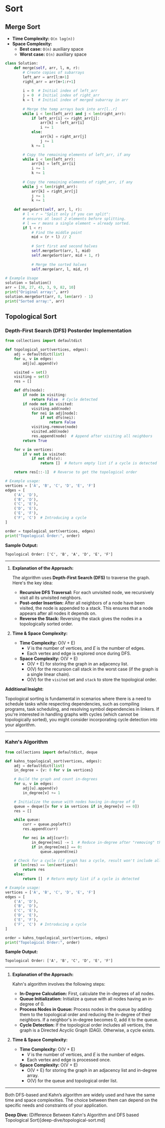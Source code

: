 # Sort

## Merge Sort

- **Time Complexity:** `O(n log(n))`
- **Space Complexity:**
  - **Best case:** `O(n)` auxiliary space
  - **Worst case:** `O(n)` auxiliary space


```python
class Solution:
    def merge(self, arr, l, m, r):
        # Create copies of subarrays
        left_arr = arr[l:m+1]
        right_arr = arr[m+1:r+1]
        
        i = 0  # Initial index of left_arr
        j = 0  # Initial index of right_arr
        k = l  # Initial index of merged subarray in arr
        
        # Merge the temp arrays back into arr[l..r]
        while i < len(left_arr) and j < len(right_arr):
            if left_arr[i] <= right_arr[j]:
                arr[k] = left_arr[i]
                i += 1
            else:
                arr[k] = right_arr[j]
                j += 1
            k += 1

        # Copy the remaining elements of left_arr, if any
        while i < len(left_arr):
            arr[k] = left_arr[i]
            i += 1
            k += 1
        
        # Copy the remaining elements of right_arr, if any
        while j < len(right_arr):
            arr[k] = right_arr[j]
            j += 1
            k += 1
                    
    def mergeSort(self, arr, l, r):
        # l < r → "Split only if you can split":
        # ensures at least 2 elements before splitting.
        # l == r means a single element → already sorted.
        if l < r:
            # Find the middle point
            mid = (r + l) // 2
            
            # Sort first and second halves
            self.mergeSort(arr, l, mid)
            self.mergeSort(arr, mid + 1, r)
            
            # Merge the sorted halves
            self.merge(arr, l, mid, r)
            
# Example Usage
solution = Solution()
arr = [38, 27, 43, 3, 9, 82, 10]
print("Original array:", arr)
solution.mergeSort(arr, 0, len(arr) - 1)
print("Sorted array:", arr)
```

## Topological Sort

### Depth-First Search (DFS) Postorder Implementation

```python
from collections import defaultdict

def topological_sort(vertices, edges):
    adj = defaultdict(list)
    for u, v in edges:
        adj[u].append(v)

    visited = set()
    visiting = set()
    res = []

    def dfs(node):
        if node in visiting:
            return False  # Cycle detected
        if node not in visited:
            visiting.add(node)
            for nei in adj[node]:
                if not dfs(nei):
                    return False
            visiting.remove(node)
            visited.add(node)
            res.append(node)  # Append after visiting all neighbors
        return True

    for v in vertices:
        if v not in visited:
            if not dfs(v):
                return []  # Return empty list if a cycle is detected

    return res[::-1]  # Reverse to get the topological order

# Example usage:
vertices = ['A', 'B', 'C', 'D', 'E', 'F']
edges = [
    ('A', 'D'),
    ('B', 'D'),
    ('C', 'E'),
    ('D', 'E'),
    ('E', 'F'),
    ('F', 'C')  # Introducing a cycle
]

order = topological_sort(vertices, edges)
print("Topological Order:", order)
```

**Sample Output:**
```
Topological Order: ['C', 'B', 'A', 'D', 'E', 'F']
```

---

1. **Explanation of the Approach:**

   The algorithm uses **Depth-First Search (DFS)** to traverse the graph. Here's the key idea:

   - **Recursive DFS Traversal:** For each unvisited node, we recursively visit all its unvisited neighbors.
   - **Post-order Insertion:** After all neighbors of a node have been visited, the node is appended to a stack. This ensures that a node appears after all nodes it depends on.
   - **Reverse the Stack:** Reversing the stack gives the nodes in a topologically sorted order.

2. **Time & Space Complexity:**

   - **Time Complexity:** O(V + E)
     - *V* is the number of vertices, and *E* is the number of edges.
     - Each vertex and edge is explored once during DFS.
   - **Space Complexity:** O(V + E)
     - O(V + E) for storing the graph in an adjacency list.
     - O(V) for the recursion call stack in the worst case (if the graph is a single linear chain).
     - O(V) for the `visited` set and `stack` to store the topological order.


**Additional Insight:**

Topological sorting is fundamental in scenarios where there is a need to schedule tasks while respecting dependencies, such as compiling programs, task scheduling, and resolving symbol dependencies in linkers. If you're interested in handling graphs with cycles (which cannot be topologically sorted), you might consider incorporating cycle detection into your algorithm.

---

### Kahn's Algorithm


```python
from collections import defaultdict, deque

def kahns_topological_sort(vertices, edges):
    adj = defaultdict(list)
    in_degree = {v: 0 for v in vertices}

    # Build the graph and count in-degrees
    for u, v in edges:
        adj[u].append(v)
        in_degree[v] += 1

    # Initialize the queue with nodes having in-degree of 0
    queue = deque([v for v in vertices if in_degree[v] == 0])
    res = []

    while queue:
        curr = queue.popleft()
        res.append(curr)

        for nei in adj[curr]:
            in_degree[nei] -= 1  # Reduce in-degree after "removing" the edge
            if in_degree[nei] == 0:
                queue.append(nei)

    # Check for a cycle (if graph has a cycle, result won't include all vertices)
    if len(res) == len(vertices):
        return res
    else:
        return []  # Return empty list if a cycle is detected

# Example usage:
vertices = ['A', 'B', 'C', 'D', 'E', 'F']
edges = [
    ('A', 'D'),
    ('B', 'D'),
    ('C', 'E'),
    ('D', 'E'),
    ('E', 'F'),
    ('F', 'C')  # Introducing a cycle
]

order = kahns_topological_sort(vertices, edges)
print("Topological Order:", order)
```

**Sample Output:**
```
Topological Order: ['A', 'B', 'C', 'D', 'E', 'F']
```

---

1. **Explanation of the Approach:**

   Kahn's algorithm involves the following steps:

   - **In-Degree Calculation:** First, calculate the in-degrees of all nodes.
   - **Queue Initialization:** Initialize a queue with all nodes having an in-degree of 0.
   - **Process Nodes in Queue:** Process nodes in the queue by adding them to the topological order and reducing the in-degree of their neighbors. If a neighbor's in-degree becomes 0, add it to the queue.
   - **Cycle Detection:** If the topological order includes all vertices, the graph is a Directed Acyclic Graph (DAG). Otherwise, a cycle exists.

2. **Time & Space Complexity:**

   - **Time Complexity:** O(V + E)
     - *V* is the number of vertices, and *E* is the number of edges.
     - Each vertex and edge is processed once.
   - **Space Complexity:** O(V + E)
     - O(V + E) for storing the graph in an adjacency list and in-degree array.
     - O(V) for the queue and topological order list.

---

Both DFS-based and Kahn’s algorithm are widely used and have the same time and space complexities. The choice between them can depend on the specific needs and constraints of your application.

**Deep Dive:** (Difference Between Kahn's Algorithm and DFS based Topological Sort)[deep-dive/topological-sort.md]
